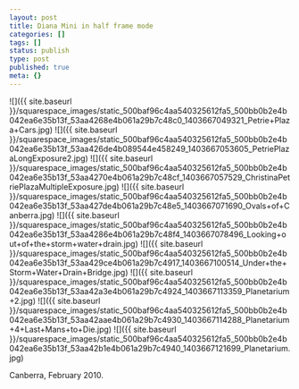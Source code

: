 ```yaml
---
layout: post
title: Diana Mini in half frame mode
categories: []
tags: []
status: publish
type: post
published: true
meta: {}
---
```


![]({{ site.baseurl }}/squarespace_images/static_500baf96c4aa540325612fa5_500bb0b2e4b042ea6e35b13f_53aa4268e4b061a29b7c48c0_1403667049321_Petrie+Plaza+Cars.jpg)
![]({{ site.baseurl }}/squarespace_images/static_500baf96c4aa540325612fa5_500bb0b2e4b042ea6e35b13f_53aa426de4b089544e458249_1403667053605_PetriePlazaLongExposure2.jpg)
![]({{ site.baseurl }}/squarespace_images/static_500baf96c4aa540325612fa5_500bb0b2e4b042ea6e35b13f_53aa4270e4b061a29b7c48cf_1403667057529_ChristinaPetriePlazaMultipleExposure.jpg)
![]({{ site.baseurl }}/squarespace_images/static_500baf96c4aa540325612fa5_500bb0b2e4b042ea6e35b13f_53aa427de4b061a29b7c48e5_1403667071690_Ovals+of+Canberra.jpg)
![]({{ site.baseurl }}/squarespace_images/static_500baf96c4aa540325612fa5_500bb0b2e4b042ea6e35b13f_53aa4286e4b061a29b7c48f4_1403667078496_Looking+out+of+the+storm+water+drain.jpg)
![]({{ site.baseurl }}/squarespace_images/static_500baf96c4aa540325612fa5_500bb0b2e4b042ea6e35b13f_53aa429ce4b061a29b7c4917_1403667100514_Under+the+Storm+Water+Drain+Bridge.jpg)
![]({{ site.baseurl }}/squarespace_images/static_500baf96c4aa540325612fa5_500bb0b2e4b042ea6e35b13f_53aa42a3e4b061a29b7c4924_1403667113359_Planetarium+2.jpg)
![]({{ site.baseurl }}/squarespace_images/static_500baf96c4aa540325612fa5_500bb0b2e4b042ea6e35b13f_53aa42aae4b061a29b7c4930_1403667114288_Planetarium+4+Last+Mans+to+Die.jpg)
![]({{ site.baseurl }}/squarespace_images/static_500baf96c4aa540325612fa5_500bb0b2e4b042ea6e35b13f_53aa42b1e4b061a29b7c4940_1403667121699_Planetarium.jpg)

Canberra, February 2010.
